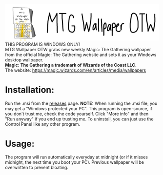 ![Logo](https://raw.githubusercontent.com/goodtrailer/MTG-Wallpaper-OTW/master/Logo.jpg)
THIS PROGRAM IS WINDOWS ONLY! <br />
MTG Wallpaper OTW grabs new weekly Magic: The Gathering wallpaper from the official Magic: The Gathering website and sets it as your Windows desktop wallpaper.<br />
<b>Magic: The Gathering a trademark of Wizards of the Coast LLC.</b><br/>
The website: https://magic.wizards.com/en/articles/media/wallpapers

# Installation:
Run the .msi from the <a href="https://github.com/goodtrailer/MTG-Wallpaper-OTW/releases">releases</a> page. <b>NOTE:</b> When running the .msi file, you may get a "Windows protected your PC". This program is open-source, if you don't trust me, check the code yourself. Click "More info" and then "Run anyway" if you end up trusting me. To uninstall, you can just use the Control Panel like any other program.

# Usage:
The program will run automatically everyday at midnight (or if it misses midnight, the next time you boot your PC). Previous wallpaper will be overwritten to prevent bloating.

